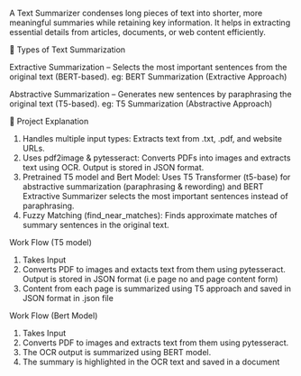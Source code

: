
A Text Summarizer condenses long pieces of text into shorter, more meaningful summaries while retaining key information. It helps in extracting essential details from articles, documents, or web content efficiently.

🔹 Types of Text Summarization

Extractive Summarization – Selects the most important sentences from the original text (BERT-based).
eg: BERT Summarization (Extractive Approach)

Abstractive Summarization – Generates new sentences by paraphrasing the original text (T5-based).
eg: T5 Summarization (Abstractive Approach)

🔹 Project Explanation

1. Handles multiple input types: Extracts text from .txt, .pdf, and website URLs.
2. Uses pdf2image & pytesseract: Converts PDFs into images and extracts text using OCR. Output is stored in JSON format.
3. Pretrained T5 model and Bert Model: Uses T5 Transformer (t5-base) for abstractive summarization (paraphrasing & rewording) and BERT Extractive Summarizer selects the most important sentences instead of paraphrasing.
4. Fuzzy Matching (find_near_matches): Finds approximate matches of summary sentences in the original text.


Work Flow (T5 model)
1. Takes Input
2. Converts PDF to images and extacts text from them using pytesseract. Output is stored in JSON format (i.e page no and page content form)
3. Content from each page is summarized using T5 approach and saved in JSON format in .json file

Work Flow (Bert Model)
1. Takes Input
2. Converts PDF to images and extracts text from them using pytesseract. 
3. The OCR output is summarized using BERT model.
4. The summary is highlighted in the OCR text and saved in a document









